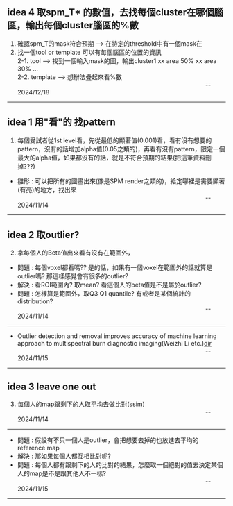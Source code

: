 ## idea 4 取spm_T* 的數值，去找每個cluster在哪個腦區，輸出每個cluster腦區的%數
1. 確認spm_T的mask符合預期 --> 在特定的threshold中有一個mask在  
2. 找一個tool or template 可以有每個腦區的位置的資訊  
2-1. tool --> 找到一個輸入mask的圖，輸出cluster1 xx area 50% xx area 30% ...  
2-2. template --> 想辦法疊起來看%數  
&nbsp;&nbsp;&nbsp;&nbsp;&nbsp;&nbsp;&nbsp;&nbsp;&nbsp;&nbsp;&nbsp;&nbsp;&nbsp;&nbsp;&nbsp;&nbsp;&nbsp;&nbsp;&nbsp;&nbsp;&nbsp;
&nbsp;&nbsp;&nbsp;&nbsp;&nbsp;&nbsp;&nbsp;&nbsp;&nbsp;&nbsp;&nbsp;&nbsp;&nbsp;&nbsp;&nbsp;&nbsp;&nbsp;&nbsp;&nbsp;&nbsp;&nbsp;
&nbsp;&nbsp;&nbsp;&nbsp;&nbsp;&nbsp;&nbsp;&nbsp;&nbsp;&nbsp;&nbsp;&nbsp;&nbsp;&nbsp;&nbsp;&nbsp;&nbsp;&nbsp;&nbsp;&nbsp;&nbsp;
&nbsp;&nbsp;&nbsp;&nbsp;&nbsp;&nbsp;&nbsp;&nbsp;&nbsp;&nbsp;&nbsp;&nbsp;&nbsp;&nbsp;&nbsp;&nbsp;&nbsp;&nbsp;&nbsp;&nbsp;&nbsp;
&nbsp;&nbsp;&nbsp;&nbsp;&nbsp;&nbsp;&nbsp;&nbsp;&nbsp;&nbsp;&nbsp;&nbsp;&nbsp;&nbsp;&nbsp;&nbsp;&nbsp;&nbsp;&nbsp;&nbsp;&nbsp;  -- 2024/12/18
--------------------------------------------------------------------------------------------------------------
## idea 1 用"看"的 找pattern
1. 每個受試者從1st level看，先從最低的顯著值(0.001)看，看有沒有想要的pattern，沒有的話增加alpha值(0.05之類的)，再看有沒有pattern，限定一個最大的alpha值，如果都沒有的話，就是不符合預期的結果(把這筆資料刪掉???)
- 雛形 : 可以把所有的圖畫出來(像是SPM render之類的)，給定哪裡是需要顯著(有亮)的地方，找出來  
&nbsp;&nbsp;&nbsp;&nbsp;&nbsp;&nbsp;&nbsp;&nbsp;&nbsp;&nbsp;&nbsp;&nbsp;&nbsp;&nbsp;&nbsp;&nbsp;&nbsp;&nbsp;&nbsp;&nbsp;&nbsp;
&nbsp;&nbsp;&nbsp;&nbsp;&nbsp;&nbsp;&nbsp;&nbsp;&nbsp;&nbsp;&nbsp;&nbsp;&nbsp;&nbsp;&nbsp;&nbsp;&nbsp;&nbsp;&nbsp;&nbsp;&nbsp;
&nbsp;&nbsp;&nbsp;&nbsp;&nbsp;&nbsp;&nbsp;&nbsp;&nbsp;&nbsp;&nbsp;&nbsp;&nbsp;&nbsp;&nbsp;&nbsp;&nbsp;&nbsp;&nbsp;&nbsp;&nbsp;
&nbsp;&nbsp;&nbsp;&nbsp;&nbsp;&nbsp;&nbsp;&nbsp;&nbsp;&nbsp;&nbsp;&nbsp;&nbsp;&nbsp;&nbsp;&nbsp;&nbsp;&nbsp;&nbsp;&nbsp;&nbsp;
&nbsp;&nbsp;&nbsp;&nbsp;&nbsp;&nbsp;&nbsp;&nbsp;&nbsp;&nbsp;&nbsp;&nbsp;&nbsp;&nbsp;&nbsp;&nbsp;&nbsp;&nbsp;&nbsp;&nbsp;&nbsp;  -- 2024/11/14
--------------------------------------------------------------------------------------------------------------
## idea 2 取outlier?
2. 拿每個人的Beta值出來看有沒有在範圍外，
- 問題 : 每個voxel都看嗎?? 是的話，如果有一個voxel在範圍外的話就算是outlier嗎? 那這樣感覺會有很多的outlier?
- 解決 : 看ROI範圍內? 取mean? 看這個人的beta值是不是屬於outlier?
- 問題 : 怎樣算是範圍外，取Q3 Q1 quantile? 有或者是某個統計的distribution?  
&nbsp;&nbsp;&nbsp;&nbsp;&nbsp;&nbsp;&nbsp;&nbsp;&nbsp;&nbsp;&nbsp;&nbsp;&nbsp;&nbsp;&nbsp;&nbsp;&nbsp;&nbsp;&nbsp;&nbsp;&nbsp;
&nbsp;&nbsp;&nbsp;&nbsp;&nbsp;&nbsp;&nbsp;&nbsp;&nbsp;&nbsp;&nbsp;&nbsp;&nbsp;&nbsp;&nbsp;&nbsp;&nbsp;&nbsp;&nbsp;&nbsp;&nbsp;
&nbsp;&nbsp;&nbsp;&nbsp;&nbsp;&nbsp;&nbsp;&nbsp;&nbsp;&nbsp;&nbsp;&nbsp;&nbsp;&nbsp;&nbsp;&nbsp;&nbsp;&nbsp;&nbsp;&nbsp;&nbsp;
&nbsp;&nbsp;&nbsp;&nbsp;&nbsp;&nbsp;&nbsp;&nbsp;&nbsp;&nbsp;&nbsp;&nbsp;&nbsp;&nbsp;&nbsp;&nbsp;&nbsp;&nbsp;&nbsp;&nbsp;&nbsp;
&nbsp;&nbsp;&nbsp;&nbsp;&nbsp;&nbsp;&nbsp;&nbsp;&nbsp;&nbsp;&nbsp;&nbsp;&nbsp;&nbsp;&nbsp;&nbsp;&nbsp;&nbsp;&nbsp;&nbsp;&nbsp;  -- 2024/11/14
--------------------------------------------------------------------------------------------------------------
- Outlier detection and removal improves accuracy of machine learning approach to multispectral burn diagnostic imaging(Weizhi Li etc.)[dir](./../paper/OutlierDetectionAndRemoval.pdf)
&nbsp;&nbsp;&nbsp;&nbsp;&nbsp;&nbsp;&nbsp;&nbsp;&nbsp;&nbsp;&nbsp;&nbsp;&nbsp;&nbsp;&nbsp;&nbsp;&nbsp;&nbsp;&nbsp;&nbsp;&nbsp;
&nbsp;&nbsp;&nbsp;&nbsp;&nbsp;&nbsp;&nbsp;&nbsp;&nbsp;&nbsp;&nbsp;&nbsp;&nbsp;&nbsp;&nbsp;&nbsp;&nbsp;&nbsp;&nbsp;&nbsp;&nbsp;
&nbsp;&nbsp;&nbsp;&nbsp;&nbsp;&nbsp;&nbsp;&nbsp;&nbsp;&nbsp;&nbsp;&nbsp;&nbsp;&nbsp;&nbsp;&nbsp;&nbsp;&nbsp;&nbsp;&nbsp;&nbsp;
&nbsp;&nbsp;&nbsp;&nbsp;&nbsp;&nbsp;&nbsp;&nbsp;&nbsp;&nbsp;&nbsp;&nbsp;&nbsp;&nbsp;&nbsp;&nbsp;&nbsp;&nbsp;&nbsp;&nbsp;&nbsp;
&nbsp;&nbsp;&nbsp;&nbsp;&nbsp;&nbsp;&nbsp;&nbsp;&nbsp;&nbsp;&nbsp;&nbsp;&nbsp;&nbsp;&nbsp;&nbsp;&nbsp;&nbsp;&nbsp;&nbsp;&nbsp;  -- 2024/11/15
--------------------------------------------------------------------------------------------------------------


## idea 3 leave one out
3. 每個人的map跟剩下的人取平均去做比對(ssim)  
&nbsp;&nbsp;&nbsp;&nbsp;&nbsp;&nbsp;&nbsp;&nbsp;&nbsp;&nbsp;&nbsp;&nbsp;&nbsp;&nbsp;&nbsp;&nbsp;&nbsp;&nbsp;&nbsp;&nbsp;&nbsp;
&nbsp;&nbsp;&nbsp;&nbsp;&nbsp;&nbsp;&nbsp;&nbsp;&nbsp;&nbsp;&nbsp;&nbsp;&nbsp;&nbsp;&nbsp;&nbsp;&nbsp;&nbsp;&nbsp;&nbsp;&nbsp;
&nbsp;&nbsp;&nbsp;&nbsp;&nbsp;&nbsp;&nbsp;&nbsp;&nbsp;&nbsp;&nbsp;&nbsp;&nbsp;&nbsp;&nbsp;&nbsp;&nbsp;&nbsp;&nbsp;&nbsp;&nbsp;
&nbsp;&nbsp;&nbsp;&nbsp;&nbsp;&nbsp;&nbsp;&nbsp;&nbsp;&nbsp;&nbsp;&nbsp;&nbsp;&nbsp;&nbsp;&nbsp;&nbsp;&nbsp;&nbsp;&nbsp;&nbsp;
&nbsp;&nbsp;&nbsp;&nbsp;&nbsp;&nbsp;&nbsp;&nbsp;&nbsp;&nbsp;&nbsp;&nbsp;&nbsp;&nbsp;&nbsp;&nbsp;&nbsp;&nbsp;&nbsp;&nbsp;&nbsp;  -- 2024/11/14
--------------------------------------------------------------------------------------------------------------
- 問題 : 假設有不只一個人是outlier，會把想要去掉的也放進去平均的reference map
- 解決 : 那如果每個人都互相比對呢?
- 問題 : 每個人都有跟剩下的人的比對的結果，怎麼取一個絕對的值去決定某個人的map是不是跟其他人不一樣?  
&nbsp;&nbsp;&nbsp;&nbsp;&nbsp;&nbsp;&nbsp;&nbsp;&nbsp;&nbsp;&nbsp;&nbsp;&nbsp;&nbsp;&nbsp;&nbsp;&nbsp;&nbsp;&nbsp;&nbsp;&nbsp;
&nbsp;&nbsp;&nbsp;&nbsp;&nbsp;&nbsp;&nbsp;&nbsp;&nbsp;&nbsp;&nbsp;&nbsp;&nbsp;&nbsp;&nbsp;&nbsp;&nbsp;&nbsp;&nbsp;&nbsp;&nbsp;
&nbsp;&nbsp;&nbsp;&nbsp;&nbsp;&nbsp;&nbsp;&nbsp;&nbsp;&nbsp;&nbsp;&nbsp;&nbsp;&nbsp;&nbsp;&nbsp;&nbsp;&nbsp;&nbsp;&nbsp;&nbsp;
&nbsp;&nbsp;&nbsp;&nbsp;&nbsp;&nbsp;&nbsp;&nbsp;&nbsp;&nbsp;&nbsp;&nbsp;&nbsp;&nbsp;&nbsp;&nbsp;&nbsp;&nbsp;&nbsp;&nbsp;&nbsp;
&nbsp;&nbsp;&nbsp;&nbsp;&nbsp;&nbsp;&nbsp;&nbsp;&nbsp;&nbsp;&nbsp;&nbsp;&nbsp;&nbsp;&nbsp;&nbsp;&nbsp;&nbsp;&nbsp;&nbsp;&nbsp;  -- 2024/11/15
--------------------------------------------------------------------------------------------------------------

